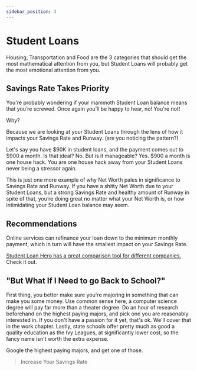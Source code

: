 ```yaml
---
sidebar_position: 3
---
```


# Student Loans

Housing, Transportation and Food are the 3 categories that should get the most mathematical attention from you, but Student Loans will probably get the most emotional attention from you. 

## Savings Rate Takes Priority

You're probably wondering if your mammoth Student Loan balance means that you’re screwed. Once again you’ll be happy to hear, no! You're not! 

Why? 

Because we are looking at your Student Loans through the lens of how it impacts your Savings Rate and Runway. (are you noticing the pattern?) 

Let's say you have $90K in student loans, and the payment comes out to $900 a month. Is that ideal? No. But is it manageable? Yes. $900 a month is one house hack. You are one house hack away from your Student Loans never being a stressor again. 

This is just one more example of why Net Worth pales in significance to Savings Rate and Runway. If you have a shitty Net Worth due to your Student Loans, but a strong Savings Rate and healthy amount of Runway in spite of that, you’re doing great no matter what your Net Worth is, or how intimidating your Student Loan balance may seem.

## Recommendations

Online services can refinance your loan down to the minimum monthly payment, which in turn will have the smallest impact on your Savings Rate.

[Student Loan Hero has a great comparison tool for different companies.](https://studentloanhero.com/featured/5-banks-to-refinance-your-student-loans/) Check it out.

## "But What If I Need to go Back to School?"

First thing, you better make sure you're majoring in something that can make you some money. Use common sense here, a computer science degree will pay far more than a theater degree. Do an hour of research beforehand on the highest paying majors, and pick one you are reasonably interested in. If you don't have a passion for it yet, that's ok. We'll cover that in the work chapter. Lastly, state schools offer pretty much as good a quality education as the Ivy Leagues, at significantly lower cost, so the fancy name isn't worth the extra expense. 

Google the highest paying majors, and get one of those.

>Increase Your Savings Rate
